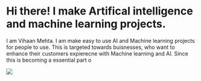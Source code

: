 # Hi there! I make Artifical intelligence and machine learning projects.
I am Vihaan Mehta. I am make easy to use AI and Machine learning projects for people to use. This is targeted towards buisnesses, who want to enhance their customers expierecne with Machine learning and AI. Since this is becoming a essential part o

![](https://komarev.com/ghpvc/?username=PronetAI&color=red) 
